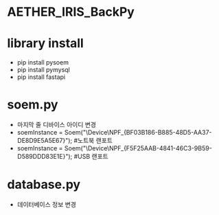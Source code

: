 # AETHER_IRIS_BackPy

# library install
 - pip install pysoem
 - pip install pymysql
 - pip install fastapi

# soem.py
 - 마지막 줄 디바이스 아이디 변경
 - soemInstance = Soem("\\Device\\NPF_{BF03B186-B885-48D5-AA37-DE8D9E5A5E67}"); #노트북 랜포트
 - soemInstance = Soem("\\Device\\NPF_{F5F25AAB-4841-46C3-9B59-D589DDD83E1E}"); #USB 랜포트

# database.py
 - 데이터베이스 정보 변경
